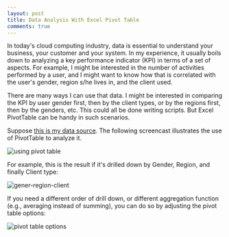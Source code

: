 ```yaml
---
layout: post
title: Data Analysis With Excel Pivot Table
comments: true
---
```


In today's cloud computing industry, data is essential to understand your business, your customer and your system. In my experience, 
it usually boils down to analyzing a key performance indicator (KPI) in terms of a set of aspects. For example, I might be interested in the number of 
activities performed by a user, and I might want to know how that is correlated with the user's gender, region s/he lives in, and the client used.

There are many ways I can use that data. I might be interested in comparing the KPI by user gender first, then by the client types, or by the regions
first, then by the genders, etc. This could all be done writing scripts. But Excel PivotTable can be handy in such scenarios.

Suppose [this is my data source](https://github.com/kflu/kflu.github.io/files/160868/stats.txt). The following screencast illustrates the use of PivotTable to analyze it.

![using pivot table](https://cloud.githubusercontent.com/assets/1031978/13562034/6a3b0b1e-e3e8-11e5-8ff1-98a87e14db9b.gif)

For example, this is the result if it's drilled down by Gender, Region, and finally Client type:

![gener-region-client](https://cloud.githubusercontent.com/assets/1031978/13562142/cca0312a-e3e9-11e5-8929-6f99035c9ff4.png)

If you need a different order of drill down, or different aggregation function (e.g., averaging instead of summing), you can do so by adjusting the pivot table options:

![pivot table options](https://cloud.githubusercontent.com/assets/1031978/13562171/29356eb4-e3ea-11e5-9d59-2f519279bb73.png)
